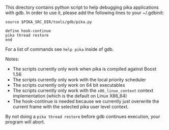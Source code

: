 <!-- Copyright (c) 2014 Thomas Heller                                             -->
<!--                                                                              -->
<!-- SPDX-License-Identifier: BSL-1.0                                             -->
<!-- Distributed under the Boost Software License, Version 1.0. (See accompanying -->
<!-- file LICENSE_1_0.txt or copy at http://www.boost.org/LICENSE_1_0.txt)        -->

This directory contains python script to help debugging pika applications with
gdb. In order to use it, please add the following lines to your ~/.gdbinit:

    source $PIKA_SRC_DIR/tools/gdb/pika.py

    define hook-continue
    pika thread restore
    end

For a list of commands see `help pika` inside of gdb.

Notes:

 - The scripts currently only work when pika is compiled against Boost 1.56
 - The scripts currently only work with the local priority scheduler
 - The scripts currently only work on 64 bit executables
 - The scripts currently only work with the `x86_linux_context` context
   implementation (which is the default on Linux X86_64)
 - The hook-continue is needed because we currently just overwrite the current
   frame with the selected pika user level context.

By not doing a `pika thread restore` before gdb continues execution, your
program will abort.
